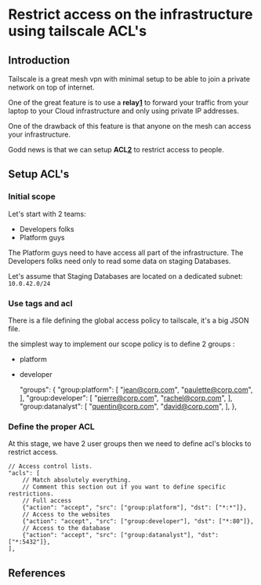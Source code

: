 # Restrict access on the infrastructure using tailscale ACL's

## Introduction

Tailscale is a great mesh vpn with minimal setup to be able to join a private
network on top of internet.

One of the great feature is to use a **relay[1]** to forward your traffic from
your laptop to your Cloud infrastructure and only using private IP
addresses.

One of the drawback of this feature is that anyone on the mesh can access your
infrastructure.

Godd news is that we can setup **ACL[2]** to restrict access to people.

## Setup ACL's
### Initial scope

Let's start with 2 teams: 
- Developers folks
- Platform guys

The Platform guys need to have access all part of the infrastructure.
The Developers folks need only to read some data on staging Databases.

Let's assume that Staging Databases are located on a dedicated subnet:
`10.0.42.0/24`

### Use tags and acl

There is a file defining the global access policy to tailscale, it's a big JSON
file.

the simplest way to implement our scope policy is to define 2 groups : 

- platform
- developer

	"groups": {
			"group:platform": [
				"jean@corp.com",
				"paulette@corp.com",
			],
			"group:developer": [
				"pierre@corp.com",
				"rachel@corp.com",
			],
			"group:datanalyst": [
				"quentin@corp.com",
				"david@corp.com",
			],
		},

### Define the proper ACL

At this stage, we have 2 user groups then we need to define acl's blocks to
restrict access.

	// Access control lists.
	"acls": [
		// Match absolutely everything.
		// Comment this section out if you want to define specific restrictions.
		// Full access
		{"action": "accept", "src": ["group:platform"], "dst": ["*:*"]},
		// Access to the websites
		{"action": "accept", "src": ["group:developer"], "dst": ["*:80"]},
		// Access to the database 
		{"action": "accept", "src": ["group:datanalyst"], "dst": ["*:5432"]},
	],

## References

[1]: <https://tailscale.com/kb/1021/install-aws/>
[2]: <https://tailscale.com/kb/1068/acl-tags/>
